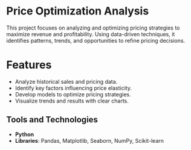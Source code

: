 # Price Optimization Analysis
This project focuses on analyzing and optimizing pricing strategies to maximize revenue and profitability. Using data-driven techniques, it identifies patterns, trends, and opportunities to refine pricing decisions.
# Features
- Analyze historical sales and pricing data.
- Identify key factors influencing price elasticity.
- Develop models to optimize pricing strategies.
- Visualize trends and results with clear charts.

## Tools and Technologies
- **Python**
- **Libraries**: Pandas, Matplotlib, Seaborn, NumPy, Scikit-learn
